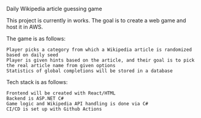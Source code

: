 Daily Wikipedia article guessing game

This project is currently in works. The goal is to create a web game and host it in AWS.

The game is as follows:

    Player picks a category from which a Wikipedia article is randomized based on daily seed
    Player is given hints based on the article, and their goal is to pick the real article name from given options
    Statistics of global completions will be stored in a database

Tech stack is as follows:

    Frontend will be created with React/HTML
    Backend is ASP.NET C#
    Game logic and Wikipedia API handling is done via C#
    CI/CD is set up with Github Actions
